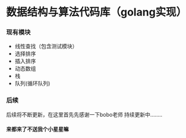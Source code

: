 # 数据结构与算法代码库（golang实现）

### 现有模块
* 线性查找（包含测试模块）
* 选择排序
* 插入排序
* 动态数组
* 栈
* 队列(循环队列)

### 后续
后续将不断更新，在这里首先先感谢一下bobo老师
持续更新中........
#### 来都来了不送我个小星星嘛
